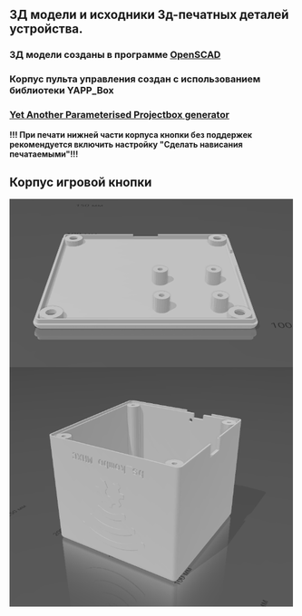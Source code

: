 ## 3Д модели и исходники 3д-печатных деталей устройства.
### 3Д модели созданы в программе [OpenSCAD](https://openscad.org/)
### Корпус пульта управления создан с использованием библиотеки YAPP_Box 
### [Yet Another Parameterised Projectbox generator](https://mrwheel-docs.gitbook.io/yappgenerator_en/)
**!!! При печати нижней части корпуса кнопки без поддержек рекомендуется включить настройку "Сделать нависания печатаемыми"!!!**

## Корпус игровой кнопки

<img align="center" width=500 src="https://github.com/MelexinVN/bs_kombo_bs/blob/main/3d/button_box_v.1.0/button_box_niz.PNG" />

<img align="center" width=500 src="https://github.com/MelexinVN/bs_kombo_bs/blob/main/3d/button_box_v.1.0/button_box_verh.PNG" />

